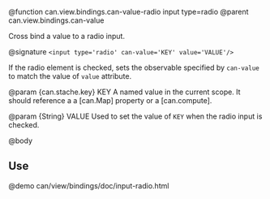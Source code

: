 @function can.view.bindings.can-value-radio input type=radio
@parent can.view.bindings.can-value

Cross bind a value to a radio input.

@signature `<input type='radio' can-value='KEY' value='VALUE'/>`

If the radio element is checked, sets the observable specified by `can-value` to match the value of
`value` attribute.  

@param {can.stache.key} KEY A named value in the current scope. It should reference a
a [can.Map] property or a [can.compute].

@param {String} VALUE Used to set the value of `KEY` when the radio input is checked.

@body

## Use

@demo can/view/bindings/doc/input-radio.html
